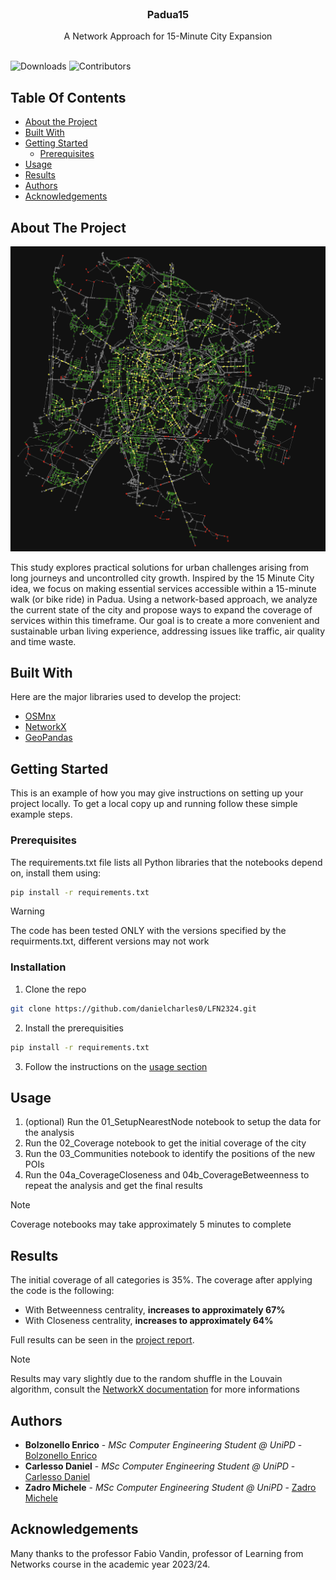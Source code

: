 <br/>
<p align="center">
  <h3 align="center">Padua15</h3>

  <p align="center">
    A Network Approach for 15-Minute City Expansion
    <br/>
    <br/>
  </p>
</p>

![Downloads](https://img.shields.io/github/downloads/danielcharles0/LFN2324/total) ![Contributors](https://img.shields.io/github/contributors/danielcharles0/LFN2324?color=dark-green)

## Table Of Contents

* [About the Project](#about-the-project)
* [Built With](#built-with)
* [Getting Started](#getting-started)
  * [Prerequisites](#prerequisites)
* [Usage](#usage)
* [Results](#results)
* [Authors](#authors)
* [Acknowledgements](#acknowledgements)

## About The Project

![Screen Shot](images/screenshot.png)

This study explores practical solutions for urban challenges arising from long journeys and uncontrolled city growth. Inspired by the 15 Minute City idea, we focus on making essential services accessible within a 15-minute walk (or bike ride) in Padua. Using a network-based approach, we analyze the current state of the city and propose ways to expand the coverage of services within this timeframe. Our goal is to create a more convenient and sustainable urban living experience, addressing issues like traffic, air quality and time waste.

## Built With

Here are the major libraries used to develop the project:

* [OSMnx](https://osmnx.readthedocs.io/en/stable/)
* [NetworkX](https://networkx.org/)
* [GeoPandas](https://geopandas.org/en/stable/index.html)

## Getting Started

This is an example of how you may give instructions on setting up your project locally.
To get a local copy up and running follow these simple example steps.

### Prerequisites

The requirements.txt file lists all Python libraries that the notebooks depend on, install them using:

```sh
pip install -r requirements.txt
```

> [!WARNING]
> The code has been tested ONLY with the versions specified by the requirments.txt, different versions may not work

### Installation

1. Clone the repo

```sh
git clone https://github.com/danielcharles0/LFN2324.git
```

2. Install the prerequisities

```sh
pip install -r requirements.txt
```

3. Follow the instructions on the [usage section](#usage)

## Usage

1. (optional) Run the 01_SetupNearestNode notebook to setup the data for the analysis
2. Run the 02_Coverage notebook to get the initial coverage of the city
3. Run the 03_Communities notebook to identify the positions of the new POIs
4. Run the 04a_CoverageCloseness and 04b_CoverageBetweenness to repeat the analysis and get the final results

> [!NOTE]  
> Coverage notebooks may take approximately 5 minutes to complete

## Results
The initial coverage of all categories is 35%. The coverage after applying the code is the following: 

* With Betweenness centrality, **increases to approximately 67%**
* With Closeness centrality, **increases to approximately 64%**

Full results can be seen in the [project report](LFN2324_Final.pdf).

> [!NOTE]  
> Results may vary slightly due to the random shuffle in the Louvain algorithm, consult the [NetworkX documentation](https://networkx.org/documentation/stable/reference/algorithms/generated/networkx.algorithms.community.louvain.louvain_communities.html#networkx.algorithms.community.louvain.louvain_communities) for more informations

## Authors

* **Bolzonello Enrico** - *MSc Computer Engineering Student @ UniPD* - [Bolzonello Enrico](https://github.com/enricobolzonello/)
* **Carlesso Daniel** - *MSc Computer Engineering Student @ UniPD* - [Carlesso Daniel](https://github.com/danielcharles0)
* **Zadro Michele** - *MSc Computer Engineering Student @ UniPD* - [Zadro Michele](https://github.com/MicheleZadro)

## Acknowledgements
Many thanks to the professor Fabio Vandin, professor of Learning from Networks course in the academic year 2023/24.
